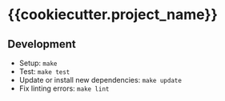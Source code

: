 # {{cookiecutter.project_name}}

## Development

* Setup: `make`
* Test: `make test`
* Update or install new dependencies: `make update`
* Fix linting errors: `make lint`
